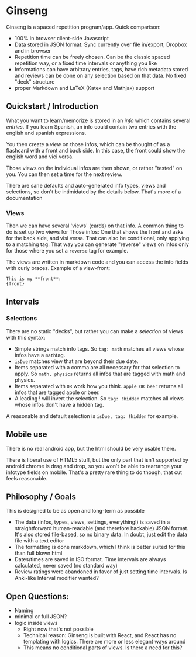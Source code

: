 # Ginseng

Ginseng is a spaced repetition program/app.  Quick comparison:
- 100% in browser client-side Javascript
- Data stored in JSON format. Sync currently over file in/export, Dropbox and in browser
- Repetition time can be freely chosen. Can be the classic spaced repetition way, or a fixed time intervals or anything you like
- Informations can have arbitrary entries, tags, have rich metadata stored and reviews can be done on any selection based on that data. No fixed "deck" structure
- proper Markdown and LaTeX (Katex and Mathjax) support

## Quickstart / Introduction
What you want to learn/memorize is stored in an *info* which contains several *entries*. If you learn Spanish, an info could contain two entries with the english and spanish expressions.

You then create a *view* on those infos, which can be thought of as a flashcard with a front and back side. In this case, the front could show the english word and vici versa.

Those views on the individual infos are then shown, or rather "tested" on you. You can then set a time for the next review.

There are sane defaults and auto-generated info types, views and selections, so don't be intimidated by the details below. That's more of a documentation

### Views
Then we can have several 'views' (cards) on that info. A common thing to do is set up two views for Those infos: One that shows the front and asks for the back side, and visi versa. That can also be conditional, only applying to a matching tag. That way you can generate "reverse" views on infos only for those where you set a `reverse` tag for example.

The views are written in markdown code and you can access the info fields with curly braces. Example of a view-front:
```
This is my **front**:
{front}
```

## Intervals

### Selections
There are no static "decks", but rather you can make a *selection* of views with this syntax:

- Simple strings match info tags. So `tag: math` matches all views whose infos have a `math`tag.
- `isDue` matches view that are beyond their due date.
- Items separated with a comma are all necessary for that selection to apply. So `math, physics` returns all infos that are tagged with math and physics.
- Items separated with `OR` work how you think. `apple OR beer` returns all infos that are tagged apple or beer.
- A leading ! will invert the selection. So `tag: !hidden` matches all views whose infos don't have a hidden tag.

A reasonable and default selection is `isDue, tag: !hidden` for example.

## Mobile use
There is no real android app, but the html should be very usable there.

There is liberal use of HTML5 stuff, but the only part that isn't supported by android chrome is drag and drop, so you won't be able to rearrange your infotype fields on mobile. That's a pretty rare thing to do though, that cut feels reasonable.

## Philosophy / Goals
This is designed to be as open and long-term as possible
- The data (infos, types, views, settings, everything!) is saved in a straightforward human-readable (and therefore hackable) JSON format. It's also stored file-based, so no binary data. In doubt, just edit the data file with a text editor
- The formatting is done markdown, which I think is better suited for this than full blown html
- Dates/times are saved in ISO format. Time intervals are always calculated, never saved (no standard way)
- Review ratings were abandoned in favor of just setting time intervals. Is Anki-like Interval modifier wanted?

## Open Questions:
- Naming
- minimal or full JSON?
- logic inside views
    - Right now that's not possible
    - Technical reason: Ginseng is built with React, and React has no templating with logics. There are more or less elegant ways around
    - This means no conditional parts of views. Is there a need for this?